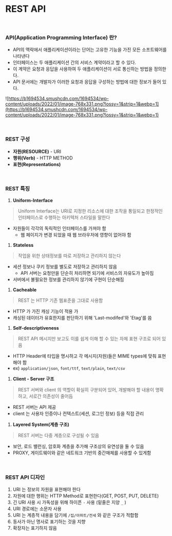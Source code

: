 # REST API

</br>

### API(Application Programming Interface) 란?

- API의 맥락에서 애플리케이션이라는 단어는 고유한 기능을 가진 모든 소프트웨어를 나타낸다
- 인터페이스는 두 애플리케이션 간의 서비스 계약이라고 할 수 있다.
- 이 계약은 요청과 응답을 사용하여 두 애플리케이션이 서로 통신하는 방법을 정의한다.
- API 문서에는 개발자가 이러한 요청과 응답을 구성하는 방법에 대한 정보가 들어 있다.

![https://b1694534.smushcdn.com/1694534/wp-content/uploads/2022/01/image-768x331.png?lossy=1&strip=1&webp=1](https://b1694534.smushcdn.com/1694534/wp-content/uploads/2022/01/image-768x331.png?lossy=1&strip=1&webp=1)

</br>

### REST 구성

- **자원(RESOURCE)** - URI
- **행위(Verb)** - HTTP METHOD
- **표현(Representations)**

</br>

### REST 특징

1. **Uniform-Interface**

> Uniform Interface는 URI로 지정한 리소스에 대한 조작을 통일되고 한정적인 인터페이스로 수행하는 아키텍처 스타일을 말한다
> 
- 자원들이 각각의 독릭적인 인터페이스를 가져야 함
    - 웹 페이지가 변경 되었을 때 웹 브라우저에 영향이 없어야 함

1. **Stateless**

> 작업을 위한 상태정보를 따로 저장하고 관리하지 않는다
> 
- 세션 정보나 쿠키 정보를 별도로 저장하고 관리하지 않음
    - API 서버는 요청만을 단순히 처리하면 되기에 서비스의 자유도가 높아짐
- 서버에서 불필요한 정보를 관리하지 않기에 구현이 단순해짐

1. **Cacheable**

> REST 는 HTTP 기존 웹표준을 그대로 사용함
> 
- HTTP 가 가진 캐싱 기능이 적용 가
- 캐싱된 데이터가 유효한지를 판단하기 위해 'Last-modifed'와 'Etag'를 씀

1. **Self-descriptiveness**

> REST API 메시지만 보고도 이를 쉽게 이해 할 수 있는 자체 표현 구조로 되어 있음
> 
- HTTP Header에 타입을 명시하고 각 메시지(자원)들은 MIME types에 맞춰 표현해야 함
- ex) `application/json`, `font/ttf`, `text/plain`, `text/csv`

1. **Client - Server 구조**

> REST 서버와 client 의 역할이 확실히 구분되어 있어, 개발해야 할 내용이 명확하고, 서로간 의존성이 줄어듬
> 
- REST 서버는 API 제공
- client 는 사용자 인증이나 컨텍스트(세션, 로그인 정보) 등을 직접 관리

1. **Layered System(계층 구조)**

> REST 서버는 다중 계층으로 구성될 수 있음
> 
- 보안, 로드 밸런싱, 암호화 계층을 추가해 구조상의 유연성을 둘 수 있음
- PROXY, 게이트웨이와 같은 네트워크 기반의 중간매체를 사용할 수 있게함

</br>

### REST API 디자인

1. URI 는 정보의 자원을 표현해야 한다
2. 자원에 대한 행위는 HTTP Method로 표현한다(GET, POST, PUT, DELETE)
3. 긴 URI 사용 시 가독성을 위해 하이픈 `-` 사용 (밑줄은 지양 `_` )
4. URI 경로에는 소문자 사용
5. URI 는 계층적 내용을 담기에 `/집/아파트/전세` 와 같은 구조가 적합함
6. 동사가 아닌 명사로 표기하는 것을 지향
7. 확장자는 표기하지 않음

